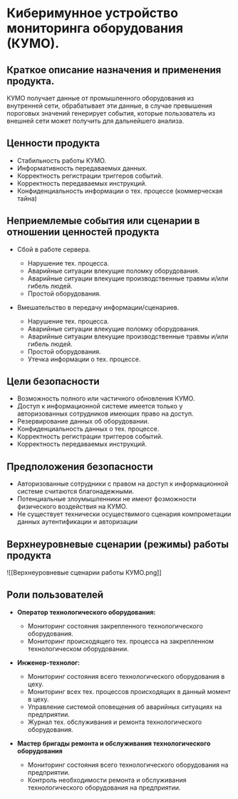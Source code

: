 # Киберимунное устройство мониторинга оборудования (КУМО).

## Краткое описание назначения и применения продукта.

КУМО получает данные от промышленного оборудования из внутренней сети, обрабатывает эти данные, в случае превышения пороговых значений генерирует события, которые пользователь из внешней сети может получить для дальнейшего анализа. 

## Ценности продукта

- Стабильность работы КУМО.
- Информативность передаваемых данных.
- Корректность регистрации триггеров событий.
- Корректность передаваемых инструкций.
- Конфиденциальность информации о тех. процессе (коммерческая тайна)

## Неприемлемые события или сценарии в отношении ценностей продукта 

- Сбой в работе сервера.
	- Нарушение тех. процесса.
	- Аварийные ситуации влекущие поломку оборудования.
	- Аварийные ситуации влекущие производственные травмы и/или гибель людей.
	- Простой оборудования.

- Вмешательство в передачу информации/сценариев.
	- Нарушение тех. процесса.
	- Аварийные ситуации влекущие поломку оборудования.
	- Аварийные ситуации влекущие производственные травмы и/или гибель людей.
	- Простой оборудования.
	- Утечка информации о тех. процессе.

## Цели безопасности

- Возможность полного или частичного обновления КУМО.
- Доступ к информационной системе имеется только у авторизованных сотрудников имеющих право на доступ.
- Резервирование данных об оборудовании.
- Конфиденциальность данных о тех. процессе.
- Корректность регистрации триггеров событий.
- Корректность передаваемых инструкций.

## Предположения безопасности

- Авторизованные сотрудники с правом на доступ к информационной системе считаются благонадежными.
- Потенциальные злоумышленники не имеют фозможности физического воздействия на КУМО.
- Не существует технически осуществимого сценария компрометации данных аутентификации и авторизации

## Верхнеуровневые сценарии (режимы) работы продукта

![[Верхнеуровневые сценарии работы КУМО.png]]

## Роли пользователей 

- **Оператор технологического оборудования:**
	- Мониторинг состояния закрепленного технологического оборудования.
	- Мониторинг происходящего тех. процесса на закрепленном технологическом оборудовании.

- **Инженер-технолог:**
	- Мониторинг состояния всего технологического оборудования в цеху.
	- Мониторинг всех тех. процессов происходящих в данный момент в цеху.
	- Управление системой оповещения об аварийных ситуациях на предприятии.
	- Журнал тех. обслуживания и ремонта технологического оборудования.

- **Мастер бригады ремонта и обслуживания технологического оборудования**
	- Мониторинг состояния всего технологического оборудования на предприятии.
	- Контроль необходимости ремонта и обслуживания технологического оборудования на предприятии.



